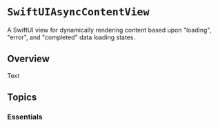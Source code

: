 # ``SwiftUIAsyncContentView``

A SwiftUI view for dynamically rendering content based upon "loading", "error", and "completed" data loading states.

## Overview

<!--@START_MENU_TOKEN@-->Text<!--@END_MENU_TOKEN@-->

## Topics

### Essentials

